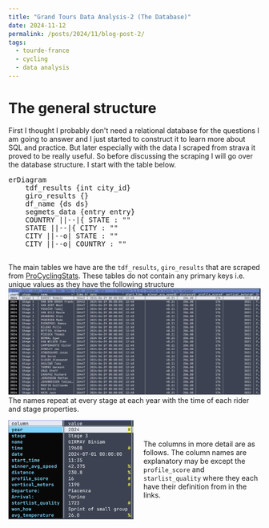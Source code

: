 ```yaml
---
title: "Grand Tours Data Analysis-2 (The Database)"
date: 2024-11-12
permalink: /posts/2024/11/blog-post-2/
tags:
  - tourde-france
  - cycling
  - data analysis
---
```

# The general structure
First I thought I probably don't need a relational database for the questions I
am going to answer and I just started to construct it to learn more about SQL
and practice. But later especially with the data I scraped from strava it
proved to be really useful. So before discussing the scraping I will go over
the database structure. I start with the table below.
<pre class='mermaid'>
erDiagram
    tdf_results {int city_id}
    giro_results {}
    df_name {ds ds}
    segmets_data {entry entry}
    COUNTRY ||--|{ STATE : ""
    STATE ||--|{ CITY : ""
    CITY ||--o| STATE : ""
    CITY ||--o| COUNTRY : ""
  </pre>
The main tables we have are the `tdf_results`, `giro_results` that are scraped from [ProCyclingStats](https://www.procyclingstats.com). These tables do not contain any primary keys i.e. unique values as they have the following structure
![](/images/post_images/ss_2_1.png)
The names repeat at every stage at each year with the time of each rider and stage properties.
<div style="display: flex; align-items: center;"> <img
	src="/images/post_images/ss_2_2.png" alt="Description" style="width:
	250px; margin-right: 20px;"> <p>

The columns in more detail are as follows. The column names
are explanatory may be except the <code>profile_score</code> and <code>starlist_quality</code> where
they each have their definition from in the links. </p> </div>



<script type="module"> import mermaid from
'https://cdn.jsdelivr.net/npm/mermaid@10/dist/mermaid.esm.min.mjs';
mermaid.initialize({ startOnLoad: true, theme: 'dark' }); </script>
